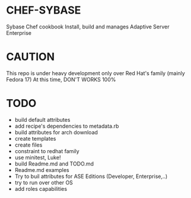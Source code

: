 CHEF-SYBASE
===========
Sybase Chef cookbook
Install, build and manages Adaptive Server Enterprise  

CAUTION
==========
This repo is under heavy development only over Red Hat's family (mainly Fedora 17)
At this time, DON'T WORKS 100%




TODO
==========
 
* build default attributes
* add recipe's dependencies to metadata.rb
* build attributes for arch download 
* create templates
* create files
* constraint to redhat family
* use minitest, Luke!
* build Readme.md and TODO.md 
* Readme.md examples
* Try to buil attributes for ASE Editions (Developer, Enterprise,..)
* try to run over other OS
* add roles capabilities

